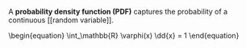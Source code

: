 A **probability density function (PDF)** captures the probability of a continuous [[random variable]].

\\begin{equation}
\int_\mathbb{R} \varphi(x) \dd{x} = 1
\end{equation}